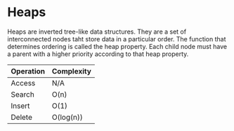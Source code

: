 # Heaps
Heaps are inverted tree-like data structures. They are a set of interconnected nodes taht store data in a particular order. The function that determines ordering is called the heap property. Each child node must have a parent with a higher priority according to that heap property. 

|Operation|Complexity|
|---------|----------|
|Access   |N/A       |
|Search   |O(n)      |
|Insert   |O(1)      |
|Delete   |O(log(n)) | 